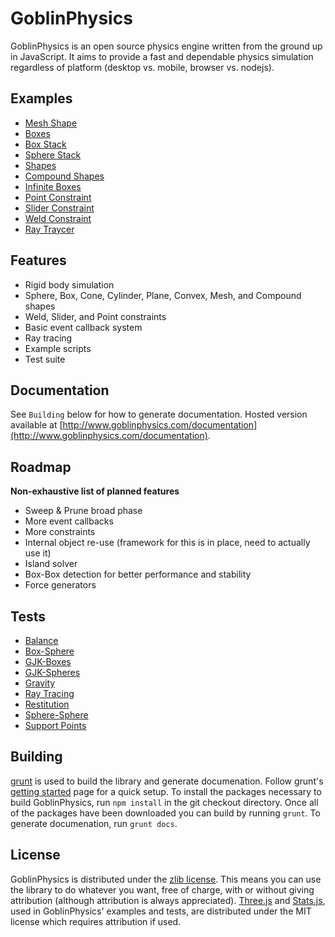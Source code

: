 GoblinPhysics
==============

GoblinPhysics is an open source physics engine written from the ground up in JavaScript. It aims to provide a fast and dependable physics simulation regardless of platform (desktop vs. mobile, browser vs. nodejs).

Examples
--------
* [Mesh Shape](http://www.goblinphysics.com/examples/mesh-shape-statue.html)
* [Boxes](http://www.goblinphysics.com/examples/boxes.html)
* [Box Stack](http://www.goblinphysics.com/examples/stack.html)
* [Sphere Stack](http://www.goblinphysics.com/examples/spheres.html)
* [Shapes](http://www.goblinphysics.com/examples/shapes.html)
* [Compound Shapes](http://www.goblinphysics.com/examples/compound-shapes.html)
* [Infinite Boxes](http://www.goblinphysics.com/examples/boxes.html)
* [Point Constraint](http://www.goblinphysics.com/examples/constraint-point.html)
* [Slider Constraint](http://www.goblinphysics.com/examples/constraint-slider.html)
* [Weld Constraint](http://www.goblinphysics.com/examples/constraint-weld.html)
* [Ray Traycer](http://www.goblinphysics.com/examples/raytracer.html)

Features
--------
* Rigid body simulation
* Sphere, Box, Cone, Cylinder, Plane, Convex, Mesh, and Compound shapes
* Weld, Slider, and Point constraints
* Basic event callback system
* Ray tracing
* Example scripts
* Test suite

Documentation
-------------
See `Building` below for how to generate documentation. Hosted version available at [http://www.goblinphysics.com/documentation](http://www.goblinphysics.com/documentation).

Roadmap
-------
**Non-exhaustive list of planned features**
* Sweep & Prune broad phase
* More event callbacks
* More constraints
* Internal object re-use (framework for this is in place, need to actually use it)
* Island solver
* Box-Box detection for better performance and stability
* Force generators

Tests
-----
* [Balance](http://www.goblinphysics.com/tests/balance.html)
* [Box-Sphere](http://www.goblinphysics.com/tests/box-sphere.html)
* [GJK-Boxes](http://www.goblinphysics.com/tests/gjk_boxes.html)
* [GJK-Spheres](http://www.goblinphysics.com/tests/gjk_spheres.html)
* [Gravity](http://www.goblinphysics.com/tests/gravity.html)
* [Ray Tracing](http://www.goblinphysics.com/tests/raytracing.html)
* [Restitution](http://www.goblinphysics.com/tests/restitution.html)
* [Sphere-Sphere](http://www.goblinphysics.com/tests/sphere-sphere.html)
* [Support Points](http://www.goblinphysics.com/tests/support-points.html)

Building
--------
[grunt](http://gruntjs.com/) is used to build the library and generate documenation. Follow grunt's [getting started](http://gruntjs.com/getting-started) page for a quick setup. To install the packages necessary to build GoblinPhysics, run `npm install` in the git checkout directory. Once all of the packages have been downloaded you can build by running `grunt`. To generate documenation, run `grunt docs`.

License
-------
GoblinPhysics is distributed under the [zlib license](https://github.com/chandlerprall/GoblinPhysics/blob/master/LICENSE). This means you can use the library to do whatever you want, free of charge, with or without giving attribution (although attribution is always appreciated). [Three.js](https://github.com/mrdoob/three.js/) and [Stats.js](https://github.com/mrdoob/stats.js), used in GoblinPhysics' examples and tests, are distributed under the MIT license which requires attribution if used.